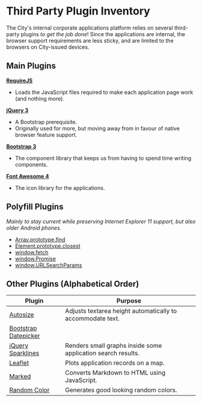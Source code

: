 # Third Party Plugin Inventory

The City's internal corporate applications platform relies on several third-party plugins *to get the job done*!
Since the applications are internal, the browser support requirements are less sticky,
and are limited to the browsers on City-issued devices.

## Main Plugins

**[RequireJS](http://requirejs.org/)**
- Loads the JavaScript files required to make each application page work (and nothing more).

**[jQuery 3](http://jquery.com/)**
- A Bootstrap prerequisite.
- Originally used for more, but moving away from in favour of native browser feature support.

**[Bootstrap 3](https://getbootstrap.com/)**
- The component library that keeps us from having to spend time writing components.

**[Font Awesome 4](https://fontawesome.com/)**
- The icon library for the applications.

## Polyfill Plugins

*Mainly to stay current while preserving Internet Explorer 11 support, but also older Android phones.*

- [Array.prototype.find](https://developer.mozilla.org/en-US/docs/Web/JavaScript/Reference/Global_Objects/Array/find#Polyfill)
- [Element.prototype.closest](https://developer.mozilla.org/en-US/docs/Web/API/Element/closest#Polyfill)
- [window.fetch](https://github.com/github/fetch)
- [window.Promise](https://github.com/taylorhakes/promise-polyfill)
- [window.URLSearchParams](https://github.com/WebReflection/url-search-params)

## Other Plugins (Alphabetical Order)

| Plugin | Purpose |
| ------ | ------- |
| [Autosize](https://github.com/jackmoore/autosize) | Adjusts textarea height automatically to accommodate text. |
| [Bootstrap Datepicker](https://github.com/uxsolutions/bootstrap-datepicker) | |
| [jQuery Sparklines](https://omnipotent.net/jquery.sparkline/) | Renders small graphs inside some application search results. |
| [Leaflet](https://github.com/Leaflet/Leaflet) | Plots application records on a map. |
| [Marked](https://github.com/markedjs/marked) | Converts Markdown to HTML using JavaScript. |
| [Random Color](https://github.com/davidmerfield/randomColor) | Generates good looking random colors. |

